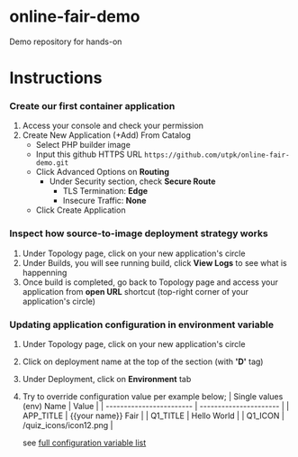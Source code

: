 # online-fair-demo
Demo repository for hands-on

# Instructions

### Create our first container application
1. Access your console and check your permission
2. Create New Application (+Add) From Catalog 
   - Select PHP builder image
   - Input this github HTTPS URL `https://github.com/utpk/online-fair-demo.git`
   - Click Advanced Options on **Routing**
     * Under Security section, check **Secure Route**
        - TLS Termination: **Edge**
        - Insecure Traffic: **None**
   - Click Create Application

### Inspect how source-to-image deployment strategy works
1. Under Topology page, click on your new application's circle
2. Under Builds, you will see running build, click **View Logs** to see what is happenning
3. Once build is completed, go back to Topology page and access your application from **open URL** shortcut (top-right corner of your application's circle)

### Updating application configuration in environment variable
1. Under Topology page, click on your new application's circle
2. Click on deployment name at the top of the section (with **'D'** tag)
3. Under Deployment, click on **Environment** tab
4. Try to override configuration value per example below;
   | Single values (env) Name | Value                  |
   | ------------------------ | ---------------------- |
   | APP_TITLE                | {{your name}} Fair     |
   | Q1_TITLE                 | Hello World            |
   | Q1_ICON                  | /quiz_icons/icon12.png |
   
   see [full configuration variable list](https://github.com/utpk/online-fair-demo/blob/main/.s2i/environment)
